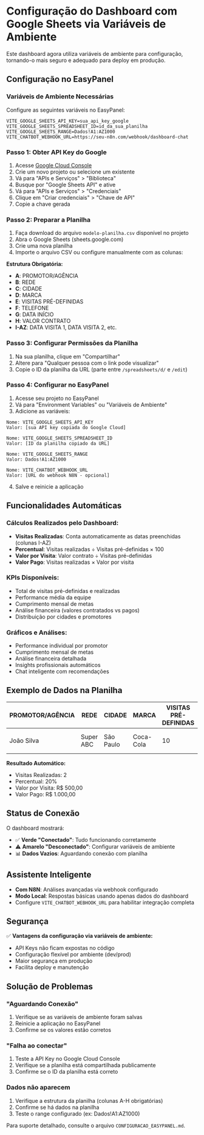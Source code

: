
# Configuração do Dashboard com Google Sheets via Variáveis de Ambiente

Este dashboard agora utiliza variáveis de ambiente para configuração, tornando-o mais seguro e adequado para deploy em produção.

## Configuração no EasyPanel

### Variáveis de Ambiente Necessárias

Configure as seguintes variáveis no EasyPanel:

```
VITE_GOOGLE_SHEETS_API_KEY=sua_api_key_google
VITE_GOOGLE_SHEETS_SPREADSHEET_ID=id_da_sua_planilha
VITE_GOOGLE_SHEETS_RANGE=Dados!A1:AZ1000
VITE_CHATBOT_WEBHOOK_URL=https://seu-n8n.com/webhook/dashboard-chat
```

### Passo 1: Obter API Key do Google

1. Acesse [Google Cloud Console](https://console.cloud.google.com/)
2. Crie um novo projeto ou selecione um existente
3. Vá para "APIs e Serviços" > "Biblioteca"
4. Busque por "Google Sheets API" e ative
5. Vá para "APIs e Serviços" > "Credenciais"
6. Clique em "Criar credenciais" > "Chave de API"
7. Copie a chave gerada

### Passo 2: Preparar a Planilha

1. Faça download do arquivo `modelo-planilha.csv` disponível no projeto
2. Abra o Google Sheets (sheets.google.com)
3. Crie uma nova planilha
4. Importe o arquivo CSV ou configure manualmente com as colunas:

**Estrutura Obrigatória:**
- **A**: PROMOTOR/AGÊNCIA
- **B**: REDE  
- **C**: CIDADE
- **D**: MARCA
- **E**: VISITAS PRÉ-DEFINIDAS
- **F**: TELEFONE
- **G**: DATA INÍCIO
- **H**: VALOR CONTRATO
- **I-AZ**: DATA VISITA 1, DATA VISITA 2, etc.

### Passo 3: Configurar Permissões da Planilha

1. Na sua planilha, clique em "Compartilhar"
2. Altere para "Qualquer pessoa com o link pode visualizar"
3. Copie o ID da planilha da URL (parte entre `/spreadsheets/d/` e `/edit`)

### Passo 4: Configurar no EasyPanel

1. Acesse seu projeto no EasyPanel
2. Vá para "Environment Variables" ou "Variáveis de Ambiente"
3. Adicione as variáveis:

```
Nome: VITE_GOOGLE_SHEETS_API_KEY
Valor: [sua API key copiada do Google Cloud]

Nome: VITE_GOOGLE_SHEETS_SPREADSHEET_ID
Valor: [ID da planilha copiado da URL]

Nome: VITE_GOOGLE_SHEETS_RANGE
Valor: Dados!A1:AZ1000

Nome: VITE_CHATBOT_WEBHOOK_URL
Valor: [URL do webhook N8N - opcional]
```

4. Salve e reinicie a aplicação

## Funcionalidades Automáticas

### Cálculos Realizados pelo Dashboard:
- **Visitas Realizadas**: Conta automaticamente as datas preenchidas (colunas I-AZ)
- **Percentual**: Visitas realizadas ÷ Visitas pré-definidas × 100
- **Valor por Visita**: Valor contrato ÷ Visitas pré-definidas  
- **Valor Pago**: Visitas realizadas × Valor por visita

### KPIs Disponíveis:
- Total de visitas pré-definidas e realizadas
- Performance média da equipe
- Cumprimento mensal de metas
- Análise financeira (valores contratados vs pagos)
- Distribuição por cidades e promotores

### Gráficos e Análises:
- Performance individual por promotor
- Cumprimento mensal de metas
- Análise financeira detalhada
- Insights profissionais automáticos
- Chat inteligente com recomendações

## Exemplo de Dados na Planilha

| PROMOTOR/AGÊNCIA | REDE | CIDADE | MARCA | VISITAS PRÉ-DEFINIDAS | TELEFONE | DATA INÍCIO | VALOR CONTRATO | DATA VISITA 1 | DATA VISITA 2 |
|------------------|------|--------|-------|---------------------|----------|-------------|----------------|---------------|---------------|
| João Silva | Super ABC | São Paulo | Coca-Cola | 10 | (11) 99999-1234 | 2024-01-15 | 5000.00 | 2024-06-01 | 2024-06-08 |

**Resultado Automático:**
- Visitas Realizadas: 2
- Percentual: 20%
- Valor por Visita: R$ 500,00
- Valor Pago: R$ 1.000,00

## Status de Conexão

O dashboard mostrará:
- ✅ **Verde "Conectado"**: Tudo funcionando corretamente
- ⚠️ **Amarelo "Desconectado"**: Configurar variáveis de ambiente
- 📊 **Dados Vazios**: Aguardando conexão com planilha

## Assistente Inteligente

- **Com N8N**: Análises avançadas via webhook configurado
- **Modo Local**: Respostas básicas usando apenas dados do dashboard
- Configure `VITE_CHATBOT_WEBHOOK_URL` para habilitar integração completa

## Segurança

✅ **Vantagens da configuração via variáveis de ambiente:**
- API Keys não ficam expostas no código
- Configuração flexível por ambiente (dev/prod)
- Maior segurança em produção
- Facilita deploy e manutenção

## Solução de Problemas

### "Aguardando Conexão"
1. Verifique se as variáveis de ambiente foram salvas
2. Reinicie a aplicação no EasyPanel
3. Confirme se os valores estão corretos

### "Falha ao conectar"
1. Teste a API Key no Google Cloud Console
2. Verifique se a planilha está compartilhada publicamente
3. Confirme se o ID da planilha está correto

### Dados não aparecem
1. Verifique a estrutura da planilha (colunas A-H obrigatórias)
2. Confirme se há dados na planilha
3. Teste o range configurado (ex: Dados!A1:AZ1000)

Para suporte detalhado, consulte o arquivo `CONFIGURACAO_EASYPANEL.md`.
